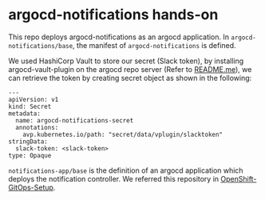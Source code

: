 # argocd-notifications hands-on 

This repo deploys argocd-notifications as an argocd application. In `argocd-notifications/base`, the manifest of `argocd-notifications` is defined.

We used HashiCorp Vault to store our secret (Slack token), by installing argocd-vault-plugin on the argocd repo server (Refer to [README.me](https://github.com/StinkyBenji/openshift-gitops-setup/blob/master/argocd-server/README.md)), we can retrieve the token by creating secret object as shown in the following:

```
---
apiVersion: v1
kind: Secret
metadata:
  name: argocd-notifications-secret
  annotations:
    avp.kubernetes.io/path: "secret/data/vplugin/slacktoken"
stringData: 
  slack-token: <slack-token>
type: Opaque
```

`notifications-app/base` is the definition of an argocd application which deploys the notification controller. We referred this repository in [OpenShift-GitOps-Setup](https://github.com/StinkyBenji/openshift-gitops-setup). 
